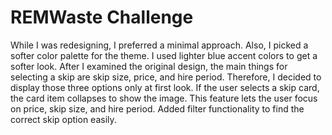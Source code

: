# REMWaste Challenge

While I was redesigning, I preferred a minimal approach. Also, I picked a softer color palette for the theme. I used lighter blue accent colors to get a softer look. After I examined the original design, the main things for selecting a skip are skip size, price, and hire period. Therefore, I decided to display those three options only at first look. If the user selects a skip card, the card item collapses to show the image. This feature lets the user focus on price, skip size, and hire period. Added filter functionality to find the correct skip option easily.
